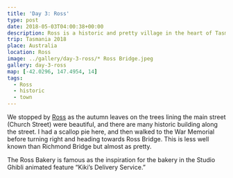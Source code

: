 ```yaml
---
title: 'Day 3: Ross'
type: post
date: 2018-05-03T04:00:38+00:00
description: Ross is a historic and pretty village in the heart of Tasmania.
trip: Tasmania 2018
place: Australia
location: Ross
image: ../gallery/day-3-ross/* Ross Bridge.jpeg
gallery: day-3-ross
map: [-42.0296, 147.4954, 14]
tags:
  - Ross
  - historic
  - town
---
```


We stopped by [Ross][1] as the autumn leaves on the trees lining the main street (Church Street) were beautiful, and there are many historic building along the street. I had a scallop pie here, and then walked to the War Memorial before turning right and heading towards Ross Bridge. This is less well known than Richmond Bridge but almost as pretty.

The Ross Bakery is famous as the inspiration for the bakery in the Studio Ghibli animated feature &#8220;Kiki&#8217;s Delivery Service.&#8221;

[1]: http://www.visitross.com.au/
